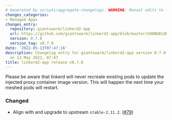 ```yaml
---
# Generated by scripts/aggregate-changelogs. WARNING: Manual edits to this files will be overwritten.
changes_categories:
- Managed Apps
changes_entry:
  repository: giantswarm/linkerd2-app
  url: https://github.com/giantswarm/linkerd2-app/blob/master/CHANGELOG.md#070---2022-05-13
  version: 0.7.0
  version_tag: v0.7.0
date: '2022-05-13T07:47:16'
description: Changelog entry for giantswarm/linkerd2-app version 0.7.0, published
  on 13 May 2022, 07:47
title: linkerd2-app release v0.7.0
---
```


Please be aware that linkerd will never recreate existing pods to update the injected proxy container image version. This will happen the next time your meshed pods will restart.
### Changed
- Align with and upgrade to upstream `stable-2.11.2`. ([#79](https://github.com/giantswarm/linkerd-control-plane-app/pull/79))
